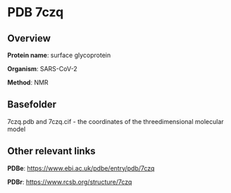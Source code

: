 # PDB 7czq

## Overview

**Protein name**: surface glycoprotein

**Organism**: SARS-CoV-2

**Method**: NMR



## Basefolder

7czq.pdb and 7czq.cif - the coordinates of the threedimensional molecular model



## Other relevant links 
**PDBe**:  https://www.ebi.ac.uk/pdbe/entry/pdb/7czq
 
**PDBr**: https://www.rcsb.org/structure/7czq 
